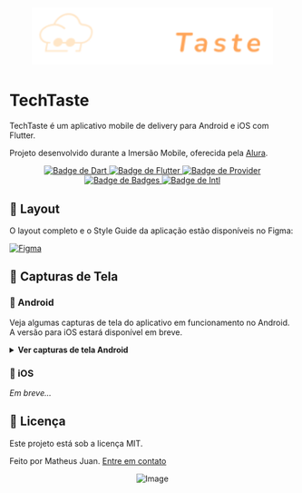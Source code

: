 <h1 align="center">
  <img alt="Logo TechTaste" height="100px" src="./assets/logo.png" />
</h1>

# TechTaste

TechTaste é um aplicativo mobile de delivery para Android e iOS com Flutter.

Projeto desenvolvido durante a Imersão Mobile, oferecida pela [Alura](https://www.alura.com.br/).

<div align="center">
  <a href="https://dart.dev/">
    <img src="https://img.shields.io/badge/Dart-0175C2?logo=dart&logoColor=white" alt="Badge de Dart" />
  </a>
  <a href="https://flutter.dev/">
    <img src="https://img.shields.io/badge/Flutter-02569B?logo=flutter&logoColor=white" alt="Badge de Flutter" />
  </a>
  <a href="https://pub.dev/packages/provider">
    <img src="https://img.shields.io/badge/Provider-v6.1.4-brightgreen" alt="Badge de Provider" />
  </a>
  <a href="https://pub.dev/packages/badges">
    <img src="https://img.shields.io/badge/Badges-v3.1.2-blueviolet" alt="Badge de Badges" />
  </a>
  <a href="https://pub.dev/packages/intl">
    <img src="https://img.shields.io/badge/Intl-v0.19.0-orange" alt="Badge de Intl" />
  </a>
</div>

## 🎨 Layout

O layout completo e o Style Guide da aplicação estão disponíveis no Figma:

[![Figma](https://img.shields.io/static/v1?label=Acessar%20Layout&message=Figma&color=ffa559&style=for-the-badge)](https://www.figma.com/design/5WKjBnTvAKTraWTRqsjK02/TechTaste-%7C-Imers%C3%A3o?node-id=7-47&p=f)

## 📱 Capturas de Tela

### 🤖 Android

Veja algumas capturas de tela do aplicativo em funcionamento no Android. A versão para iOS estará disponível em breve.

<details>
  <summary><strong>Ver capturas de tela Android</strong></summary>
  <div align="center">
    <h4>SplashScreen</h4>
    <img src="https://github.com/user-attachments/assets/d513c74f-365f-4ff6-8e05-0aab4e733dc9" width="150" style="margin: 10px;" />
    <h4>Restaurantes e Cardápio</h4>
    <img src="https://github.com/user-attachments/assets/b3c5c10a-c25d-4aa6-a307-2f869a5e4906" width="150" style="margin: 10px;" />
    <img src="https://github.com/user-attachments/assets/7d908609-ff3b-42c2-8189-f1856430c6dd" width="150" style="margin: 10px;" />
    <img src="https://github.com/user-attachments/assets/b0cdde29-d64e-492e-a0c8-94f191d69609" width="150" style="margin: 10px;" />
    <img src="https://github.com/user-attachments/assets/6cfc6d27-50c4-40a2-8dd5-72e45a14d648" width="150" style="margin: 10px;" />
    <h4>Sacola (Checkout)</h4>
    <img src="https://github.com/user-attachments/assets/64807a01-d3e3-4757-8699-9859c9aa246d" width="150" style="margin: 10px;" />  
    <img src="https://github.com/user-attachments/assets/1cdc8985-41d8-4bb9-a5e5-515baade9930" width="150" style="margin: 10px;" />
    <img src="https://github.com/user-attachments/assets/16a0c211-07a8-40bc-8bef-c1080a75ee40" width="150" style="margin: 10px;" />
    <img src="https://github.com/user-attachments/assets/93e49277-17ad-4ecb-a9ca-60555db69642" width="150" style="margin: 10px;" />
  </div>
</details>

### 🍏 iOS

<em>Em breve...</em>

## 📝 Licença

Este projeto está sob a licença MIT.

Feito por Matheus Juan. [Entre em contato](https://www.linkedin.com/in/matheusjuan1/)

<div align="center">
  <img width="60" alt="Image" src="https://github.com/user-attachments/assets/efd1d014-148c-4ae8-8dbd-81850fadf9ba" />
</div>
